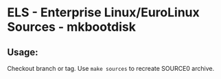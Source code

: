 # ELS - Enterprise Linux/EuroLinux Sources - mkbootdisk
 
## Usage:
  Checkout branch or tag. Use `make sources` to recreate  SOURCE0 archive.
